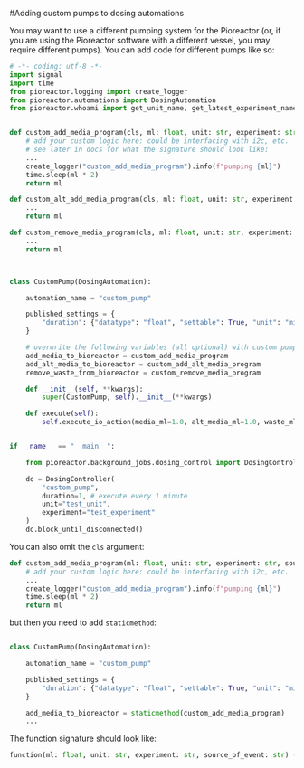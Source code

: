 #Adding custom pumps to dosing automations

You may want to use a different pumping system for the Pioreactor (or, if you are using the Pioreactor software with a different vessel, you may require different pumps). You can add code for different pumps like so:


```python
# -*- coding: utf-8 -*-
import signal
import time
from pioreactor.logging import create_logger
from pioreactor.automations import DosingAutomation
from pioreactor.whoami import get_unit_name, get_latest_experiment_name


def custom_add_media_program(cls, ml: float, unit: str, experiment: str, source_of_event: str) -> float:
    # add your custom logic here: could be interfacing with i2c, etc.
    # see later in docs for what the signature should look like:
    ...
    create_logger("custom_add_media_program").info(f"pumping {ml}")
    time.sleep(ml * 2)
    return ml

def custom_alt_add_media_program(cls, ml: float, unit: str, experiment: str, source_of_event: str) -> float:
    ...
    return ml

def custom_remove_media_program(cls, ml: float, unit: str, experiment: str, source_of_event: str) -> float:
    ...
    return ml



class CustomPump(DosingAutomation):

    automation_name = "custom_pump"

    published_settings = {
        "duration": {"datatype": "float", "settable": True, "unit": "min"},
    }

    # overwrite the following variables (all optional) with custom pumping logic
    add_media_to_bioreactor = custom_add_media_program
    add_alt_media_to_bioreactor = custom_add_alt_media_program
    remove_waste_from_bioreactor = custom_remove_media_program

    def __init__(self, **kwargs):
        super(CustomPump, self).__init__(**kwargs)

    def execute(self):
        self.execute_io_action(media_ml=1.0, alt_media_ml=1.0, waste_ml=2.0)


if __name__ == "__main__":

    from pioreactor.background_jobs.dosing_control import DosingController

    dc = DosingController(
        "custom_pump",
        duration=1, # execute every 1 minute
        unit="test_unit",
        experiment="test_experiment"
    )
    dc.block_until_disconnected()
```


You can also omit the `cls` argument:

```python
def custom_add_media_program(ml: float, unit: str, experiment: str, source_of_event: str) -> float:
    # add your custom logic here: could be interfacing with i2c, etc.
    ...
    create_logger("custom_add_media_program").info(f"pumping {ml}")
    time.sleep(ml * 2)
    return ml
```

but then you need to add `staticmethod`:

```python

class CustomPump(DosingAutomation):

    automation_name = "custom_pump"

    published_settings = {
        "duration": {"datatype": "float", "settable": True, "unit": "min"},
    }

    add_media_to_bioreactor = staticmethod(custom_add_media_program)
    ...
```

The function signature should look like:

```python
function(ml: float, unit: str, experiment: str, source_of_event: str) -> float:
```